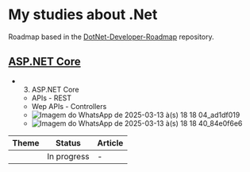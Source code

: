 # My studies about .Net

Roadmap based in the [DotNet-Developer-Roadmap](https://github.com/milanm/DotNet-Developer-Roadmap) repository.

## [ASP.NET Core](https://github.com/milanm/DotNet-Developer-Roadmap?tab=readme-ov-file#3-aspnet-core)

- 3. ASP.NET Core
  - APIs -  REST
  - Wep APIs - Controllers
  - ![Imagem do WhatsApp de 2025-03-13 à(s) 18 18 04_ad1df019](https://github.com/user-attachments/assets/6273334b-585f-432f-ae31-c08243a5ad6b)
  - ![Imagem do WhatsApp de 2025-03-13 à(s) 18 18 40_84e0f6e6](https://github.com/user-attachments/assets/c49a9218-c3c6-4748-a67a-2926d1e93865)


| Theme          | Status           | Article        |
|----------------|----------------|----------------|
|  | In progress         | -              |

